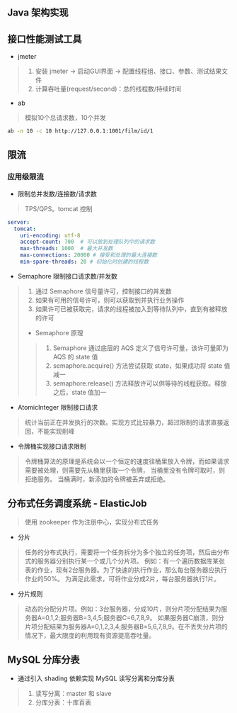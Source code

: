## Java 架构实现

## 接口性能测试工具 
* jmeter
> 1. 安装 jmeter -> 启动GUI界面 -> 配置线程组、接口、参数、测试结果文件
> 2. 计算吞吐量(request/second)：总的线程数/持续时间

* ab
> 模拟10个总请求数，10个并发
```bash
ab -n 10 -c 10 http://127.0.0.1:1001/film/id/1
```


## 限流
### 应用级限流
* 限制总并发数/连接数/请求数 
> TPS/QPS。tomcat 控制
```yaml
server:
  tomcat:
    uri-encoding: utf-8
    accept-count: 700  # 可以放到处理队列中的请求数
    max-threads: 1000  # 最大并发数
    max-connections: 20000 # 接受和处理的最大连接数
    min-spare-threads: 20 # 初始化时创建的线程数
```

* Semaphore 限制接口请求数/并发数
> 1. 通过 Semaphore 信号量许可，控制接口的并发数
> 2. 如果有可用的信号许可，则可以获取到并执行业务操作
> 3. 如果许可已被获取完，请求的线程被加入到等待队列中，直到有被释放的许可
> * Semaphore 原理
>> 1. Semaphore 通过底层的 AQS 定义了信号许可量，该许可量即为 AQS 的 state 值
>> 2. semaphore.acquire() 方法尝试获取 state，如果成功将 state 值减一
>> 3. semaphore.release() 方法释放许可以供等待的线程获取。释放之后，state 值加一

* AtomicInteger 限制接口请求
> 统计当前正在并发执行的次数。实现方式比较暴力，超过限制的请求直接返回，不能实现削峰

* 令牌桶实现接口请求限制
> 令牌桶算法的原理是系统会以一个恒定的速度往桶里放入令牌，而如果请求需要被处理，则需要先从桶里获取一个令牌，
> 当桶里没有令牌可取时，则拒绝服务。 当桶满时，新添加的令牌被丢弃或拒绝。


## 分布式任务调度系统 - ElasticJob
> 使用 zookeeper 作为注册中心，实现分布式任务
* 分片
> 任务的分布式执行，需要将一个任务拆分为多个独立的任务项，然后由分布式的服务器分别执行某一个或几个分片项。
例如：有一个遍历数据库某张表的作业，现有2台服务器。为了快速的执行作业，那么每台服务器应执行作业的50%。 为满足此需求，可将作业分成2片，每台服务器执行1片。

* 分片规则
> 动态的分配分片项。例如：3台服务器，分成10片，则分片项分配结果为服务器A=0,1,2;服务器B=3,4,5;服务器C=6,7,8,9。 
如果服务器C崩溃，则分片项分配结果为服务器A=0,1,2,3,4;服务器B=5,6,7,8,9。在不丢失分片项的情况下，最大限度的利用现有资源提高吞吐量。

## MySQL 分库分表
* 通过引入 shading 依赖实现 MySQL 读写分离和分库分表
> 1. 读写分离：master 和 slave
> 2. 分库分表：十库百表
